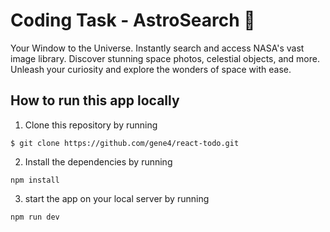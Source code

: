 # Coding Task - AstroSearch 🚀

Your Window to the Universe. Instantly search and access NASA's vast image library. Discover stunning space photos, celestial objects, and more. Unleash your curiosity and explore the wonders of space with ease.

## How to run this app locally 

1) Clone this repository by running
```
$ git clone https://github.com/gene4/react-todo.git
```

2) Install the dependencies by running 
```
npm install
```

3) start the app on your local server by running
```
npm run dev
```
